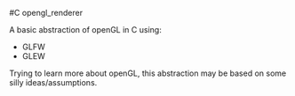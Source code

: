 #C opengl_renderer

A basic abstraction of openGL in C using:
- GLFW
- GLEW

Trying to learn more about openGL, this abstraction may be based on some silly ideas/assumptions.